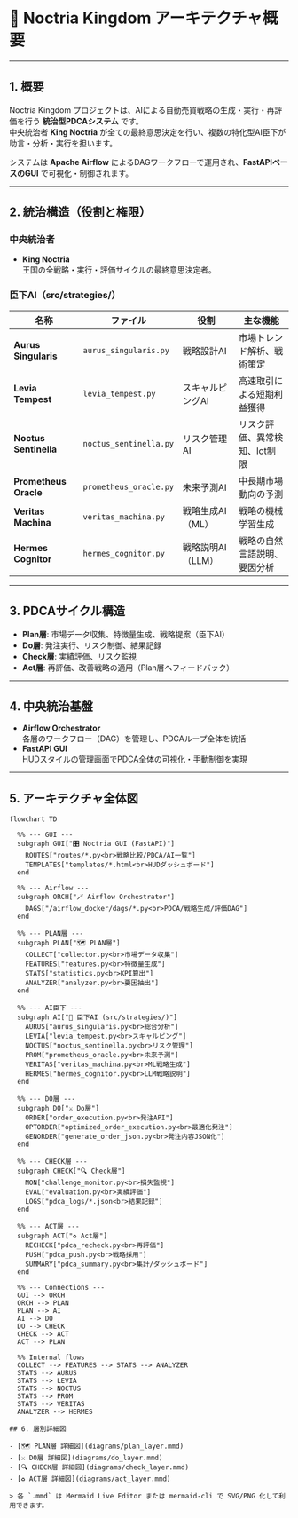 # 🏰 Noctria Kingdom アーキテクチャ概要

---

## 1. 概要
Noctria Kingdom プロジェクトは、AIによる自動売買戦略の生成・実行・再評価を行う **統治型PDCAシステム** です。  
中央統治者 **King Noctria** が全ての最終意思決定を行い、複数の特化型AI臣下が助言・分析・実行を担います。

システムは **Apache Airflow** によるDAGワークフローで運用され、**FastAPIベースのGUI** で可視化・制御されます。

---

## 2. 統治構造（役割と権限）

### 中央統治者
- **King Noctria**  
  王国の全戦略・実行・評価サイクルの最終意思決定者。

### 臣下AI（src/strategies/）
| 名称 | ファイル | 役割 | 主な機能 |
|------|----------|------|----------|
| **Aurus Singularis** | `aurus_singularis.py` | 戦略設計AI | 市場トレンド解析、戦術策定 |
| **Levia Tempest** | `levia_tempest.py` | スキャルピングAI | 高速取引による短期利益獲得 |
| **Noctus Sentinella** | `noctus_sentinella.py` | リスク管理AI | リスク評価、異常検知、lot制限 |
| **Prometheus Oracle** | `prometheus_oracle.py` | 未来予測AI | 中長期市場動向の予測 |
| **Veritas Machina** | `veritas_machina.py` | 戦略生成AI（ML） | 戦略の機械学習生成 |
| **Hermes Cognitor** | `hermes_cognitor.py` | 戦略説明AI（LLM） | 戦略の自然言語説明、要因分析 |

---

## 3. PDCAサイクル構造

- **Plan層**: 市場データ収集、特徴量生成、戦略提案（臣下AI）
- **Do層**: 発注実行、リスク制御、結果記録
- **Check層**: 実績評価、リスク監視
- **Act層**: 再評価、改善戦略の適用（Plan層へフィードバック）

---

## 4. 中央統治基盤
- **Airflow Orchestrator**  
  各層のワークフロー（DAG）を管理し、PDCAループ全体を統括
- **FastAPI GUI**  
  HUDスタイルの管理画面でPDCA全体の可視化・手動制御を実現

---

## 5. アーキテクチャ全体図

```mermaid
flowchart TD

  %% --- GUI ---
  subgraph GUI["🎛️ Noctria GUI (FastAPI)"]
    ROUTES["routes/*.py<br>戦略比較/PDCA/AI一覧"]
    TEMPLATES["templates/*.html<br>HUDダッシュボード"]
  end

  %% --- Airflow ---
  subgraph ORCH["🪄 Airflow Orchestrator"]
    DAGS["/airflow_docker/dags/*.py<br>PDCA/戦略生成/評価DAG"]
  end

  %% --- PLAN層 ---
  subgraph PLAN["🗺️ PLAN層"]
    COLLECT["collector.py<br>市場データ収集"]
    FEATURES["features.py<br>特徴量生成"]
    STATS["statistics.py<br>KPI算出"]
    ANALYZER["analyzer.py<br>要因抽出"]
  end

  %% --- AI臣下 ---
  subgraph AI["🤖 臣下AI (src/strategies/)"]
    AURUS["aurus_singularis.py<br>総合分析"]
    LEVIA["levia_tempest.py<br>スキャルピング"]
    NOCTUS["noctus_sentinella.py<br>リスク管理"]
    PROM["prometheus_oracle.py<br>未来予測"]
    VERITAS["veritas_machina.py<br>ML戦略生成"]
    HERMES["hermes_cognitor.py<br>LLM戦略説明"]
  end

  %% --- DO層 ---
  subgraph DO["⚔️ Do層"]
    ORDER["order_execution.py<br>発注API"]
    OPTORDER["optimized_order_execution.py<br>最適化発注"]
    GENORDER["generate_order_json.py<br>発注内容JSON化"]
  end

  %% --- CHECK層 ---
  subgraph CHECK["🔍 Check層"]
    MON["challenge_monitor.py<br>損失監視"]
    EVAL["evaluation.py<br>実績評価"]
    LOGS["pdca_logs/*.json<br>結果記録"]
  end

  %% --- ACT層 ---
  subgraph ACT["♻️ Act層"]
    RECHECK["pdca_recheck.py<br>再評価"]
    PUSH["pdca_push.py<br>戦略採用"]
    SUMMARY["pdca_summary.py<br>集計/ダッシュボード"]
  end

  %% --- Connections ---
  GUI --> ORCH
  ORCH --> PLAN
  PLAN --> AI
  AI --> DO
  DO --> CHECK
  CHECK --> ACT
  ACT --> PLAN

  %% Internal flows
  COLLECT --> FEATURES --> STATS --> ANALYZER
  STATS --> AURUS
  STATS --> LEVIA
  STATS --> NOCTUS
  STATS --> PROM
  STATS --> VERITAS
  ANALYZER --> HERMES

## 6. 層別詳細図

- [🗺️ PLAN層 詳細図](diagrams/plan_layer.mmd)
- [⚔️ DO層 詳細図](diagrams/do_layer.mmd)
- [🔍 CHECK層 詳細図](diagrams/check_layer.mmd)
- [♻️ ACT層 詳細図](diagrams/act_layer.mmd)

> 各 `.mmd` は Mermaid Live Editor または mermaid-cli で SVG/PNG 化して利用できます。
